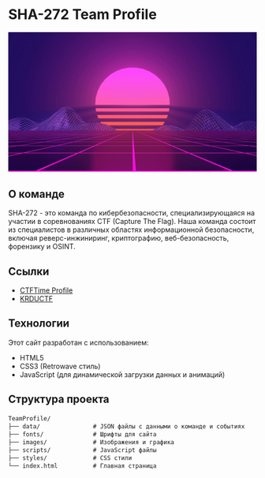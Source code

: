# SHA-272 Team Profile

![Retrowave Style](images/retro_back.gif)

## О команде

SHA-272 - это команда по кибербезопасности, специализирующаяся на участии в соревнованиях CTF (Capture The Flag). Наша команда состоит из специалистов в различных областях информационной безопасности, включая реверс-инжиниринг, криптографию, веб-безопасность, форензику и OSINT.

## Ссылки

- [CTFTime Profile](https://ctftime.org/team/202266)
- [KRDUCTF](https://krductf.ru)

## Технологии

Этот сайт разработан с использованием:
- HTML5
- CSS3 (Retrowave стиль)
- JavaScript (для динамической загрузки данных и анимаций)

## Структура проекта

```
TeamProfile/
├── data/               # JSON файлы с данными о команде и событиях
├── fonts/              # Шрифты для сайта
├── images/             # Изображения и графика
├── scripts/            # JavaScript файлы
├── styles/             # CSS стили
└── index.html          # Главная страница
```